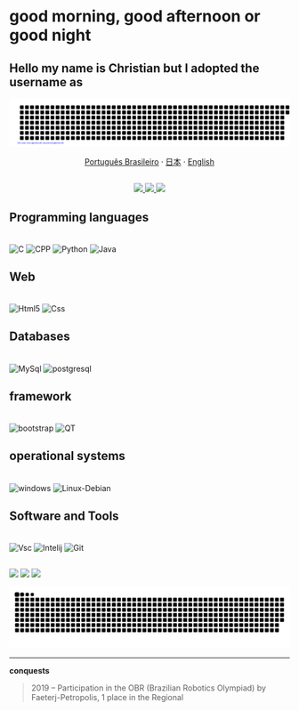 # good morning, good afternoon or good night
## Hello my name is Christian but I adopted the username as
![gitartwork](gitartwork.svg)

  <p align="center">
    <a href="/Docs/readmePTBR.md">Português Brasileiro</a>
    ·
    <a href="/Docs/readmeJP.md">日本</a>
    ·
    <a href="/Docs/readmeEN.md">English</a>
  </p>

## 

<div align="center">
  <a href="https://github.com/Kazuto-neves">
    <img height="180em" src="https://github-readme-stats.vercel.app/api?username=Kazuto-neves&show_icons=true&theme=dracula&include_all_commits=true&count_private=true&cache_seconds=1800"/>
    <img height="180em" src="https://github-readme-stats.vercel.app/api/top-langs/?username=Kazuto-neves&layout=compact&langs_count=8&theme=dracula&cache_seconds=1800"/>
    <img heigth="180em" width="790em" src="https://github-profile-trophy.vercel.app/?username=Kazuto-neves&layout=compact&langs_count=8&theme=dracula&cache_seconds=1800"/>
  </a>
</div>

## Programming languages

<div style="display: inline_block"><br>
  <img align="center" alt="C" height="30" width="40" src="https://cdn.jsdelivr.net/gh/devicons/devicon/icons/c/c-line.svg">
  <img align="center" alt="CPP" height="30" width="40" src="https://cdn.jsdelivr.net/gh/devicons/devicon/icons/cplusplus/cplusplus-line.svg">
  <img align="center" alt="Python" height="30" width="40" src="https://cdn.jsdelivr.net/gh/devicons/devicon/icons/python/python-original.svg">
  <img align="center" alt="Java" height="30" width="40" src="https://cdn.jsdelivr.net/gh/devicons/devicon/icons/java/java-original.svg">
</div>

  ##

## Web

<div style="display: inline_block"><br>
  <img align="center" alt="Html5" height="30" width="40" src="https://cdn.jsdelivr.net/gh/devicons/devicon/icons/html5/html5-plain.svg">
  <img align="center" alt="Css" height="30" width="40" src="https://cdn.jsdelivr.net/gh/devicons/devicon/icons/css3/css3-plain.svg">
</div>
  
  ##

## Databases

<div style="display: inline_block"><br>
  <img align="center" alt="MySql" height="30" width="40" src="https://cdn.jsdelivr.net/gh/devicons/devicon/icons/mysql/mysql-original-wordmark.svg">
  <img align="center" alt="postgresql" height="30" width="40" src="https://cdn.jsdelivr.net/gh/devicons/devicon/icons/postgresql/postgresql-plain-wordmark.svg" />
</div>

  ##

## framework

<div style="display: inline_block"><br>
  <img align="center" alt="bootstrap" height="30" width="40" src="https://cdn.jsdelivr.net/gh/devicons/devicon/icons/bootstrap/bootstrap-plain.svg">
  <img align="center" alt="QT" height="30" width="40" src="https://cdn.jsdelivr.net/gh/devicons/devicon/icons/qt/qt-original.svg" />
</div>
 
  ##

## operational systems

<div style="display: inline_block"><br>
  <img align="center" alt="windows" height="30" width="40" src="https://cdn.jsdelivr.net/gh/devicons/devicon/icons/windows8/windows8-original.svg">
  <img align="center" alt="Linux-Debian" height="30" width="40" src="https://cdn.jsdelivr.net/gh/devicons/devicon/icons/debian/debian-original.svg" />
</div>

  ##
 
 ## Software and Tools
 
 <div style="display: inline_block"><br>
  <img align="center" alt="Vsc" height="30" width="40" src="https://cdn.jsdelivr.net/gh/devicons/devicon/icons/vscode/vscode-original.svg">
  <img align="center" alt="Intelij" height="30" width="40" src="https://cdn.jsdelivr.net/gh/devicons/devicon/icons/intellij/intellij-original.svg" />
  <img align="center" alt="Git" height="30" width="40" src="https://cdn.jsdelivr.net/gh/devicons/devicon/icons/git/git-original.svg" />
</div>

  ##
  
<div>
  <a href="https://instagram.com/chriskneves" target="_blank"><img src="https://img.shields.io/badge/-Instagram-%23E4405F?style=for-the-badge&logo=instagram&logoColor=white" target="_blank"></a>
  <a href = "mailto:chrismneves@hgmail.com"><img src="https://img.shields.io/badge/-Gmail-%23333?style=for-the-badge&logo=gmail&logoColor=white" target="_blank"></a>
  <a href="https://www.linkedin.com/in/christian-das-neves-moreira-1a7bab154" target="_blank"><img src="https://img.shields.io/badge/-LinkedIn-%230077B5?style=for-the-badge&logo=linkedin&logoColor=white" target="_blank"></a> 
 
  ![Snake animation](https://github.com/Kazuto-neves/Kazuto-neves/blob/output/github-contribution-grid-snake.svg)
 
</div>

***

**conquests**

>2019 – Participation in the OBR (Brazilian Robotics Olympiad) by Faeterj-Petropolis, 1 place in the Regional

